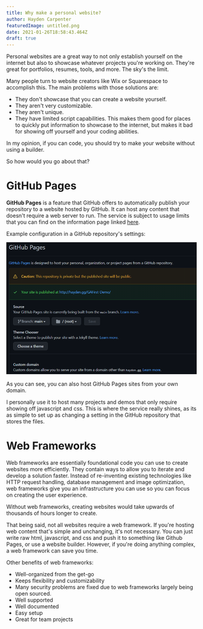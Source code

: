 ```yaml
---
title: Why make a personal website?
author: Hayden Carpenter
featuredImage: untitled.png
date: 2021-01-26T18:58:43.464Z
draft: true
---
```

Personal websites are a great way to not only establish yourself on the internet but also to showcase whatever projects you're working on. They're great for portfolios, resumes, tools, and more. The sky's the limit.

Many people turn to website creators like Wix or Squarespace to accomplish this. The main problems with those solutions are:

* They don't showcase that you can create a website yourself.
* They aren't very customizable.
* They aren't unique.
* They have limited script capabilities.
  This makes them good for places to quickly put information to showcase to the internet, but makes it bad for showing off yourself and your coding abilities. 

In my opinion, if you can code, you should try to make your website without using a builder.

So how would you go about that?

# GitHub Pages

**GitHub Pages** is a feature that GitHub offers to automatically publish your repository to a website hosted by GitHub. It can host any content that doesn't require a web server to run. The service is subject to usage limits that you can find on the information page linked [here](https://docs.github.com/en/github/working-with-github-pages/about-github-pages).

Example configuration in a GitHub repository's settings:

![Github pages configuration](ghpages.png "Example configuration in a GitHub repository's settings")

As you can see, you can also host GitHub Pages sites from your own domain.

I personally use it to host many projects and demos that only require showing off javascript and css. This is where the service really shines, as its as simple to set up as changing a setting in the GitHub repository that stores the files. 

# Web Frameworks

Web frameworks are essentially foundational code you can use to create websites more efficiently. They contain ways to allow you to iterate and develop a solution faster. Instead of re-inventing existing technologies like HTTP request handling, database management and image optimization, web frameworks give you an infrastructure you can use so you can focus on creating the user experience.

Without web frameworks, creating websites would take upwards of thousands of hours longer to create.

That being said, not all websites require a web framework. If you're hosting web content that's simple and unchanging, it's not necessary. You can just write raw html, javascript, and css and push it to something like Github Pages, or use a website builder. However, if you're doing anything complex, a web framework can save you time.

Other benefits of web frameworks:

* Well-organized from the get-go
* Keeps flexibility and customizability 
* Many security problems are fixed due to web frameworks largely being open sourced.
* Well supported
* Well documented
* Easy setup
* Great for team projects